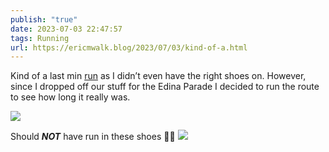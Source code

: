 ```yaml
---
publish: "true"
date: 2023-07-03 22:47:57
tags: Running
url: https://ericmwalk.blog/2023/07/03/kind-of-a.html
---
```


Kind of a last min [run](https://strava.com/activities/9383478640) as I didn’t even have the right shoes on. However, since I dropped off our stuff for the Edina Parade I decided to run the route to see how long it really was.

![](https://ericmwalk.blog/uploads/2023/e562dfadbe.jpg)

Should **_NOT_** have run in these shoes 🤦‍♂️
![](https://ericmwalk.blog/uploads/2023/45581b0101.jpg)